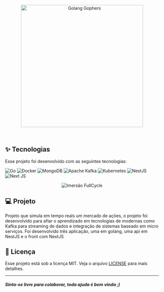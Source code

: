 <p align="center">
  <a href="#" target="blank"><img src="https://fullcycle.com.br/wp-content/themes/fullcycle/assets/images/site/logo-fullcycle.png" width="400" alt="Golang Gophers" /></a>
</p>

<br>

<a id="-tecnologias"></a>

## ✨ Tecnologias

Esse projeto foi desenvolvido com as seguintes tecnologias:

![Go](https://img.shields.io/badge/go-%2300ADD8.svg?style=for-the-badge&logo=go&logoColor=white)
![Docker](https://img.shields.io/badge/docker-%230db7ed.svg?style=for-the-badge&logo=docker&logoColor=white)
![MongoDB](https://img.shields.io/badge/MongoDB-%234ea94b.svg?style=for-the-badge&logo=mongodb&logoColor=white)
![Apache Kafka](https://img.shields.io/badge/Apache%20Kafka-000?style=for-the-badge&logo=apachekafka)
![Kubernetes](https://img.shields.io/badge/kubernetes-%23326ce5.svg?style=for-the-badge&logo=kubernetes&logoColor=white)
![NestJS](https://img.shields.io/badge/nestjs-%23E0234E.svg?style=for-the-badge&logo=nestjs&logoColor=white)
![Next JS](https://img.shields.io/badge/Next-black?style=for-the-badge&logo=next.js&logoColor=white)

<a id="-projeto"></a>

<p align="center">

  <img alt="Imersão FullCycle" src="https://events-fullcycle.s3.amazonaws.com/events-fullcycle/media/images/b71f6ca1d6e749119b5c5bc3e1d2ff53.png">

</p>

## 💻 Projeto

Projeto que simula em tempo reals um mercado de ações, o projeto foi desenvolvido para afiar o aprendizado em tecnologias de modernas como Kafka para streaming de dados e integração de sistemas baseado em micro serviços. Foi desenvolvido três aplicação, uma em golang, uma api em NestJS e o front com NextJS

<a id="licença"></a>

## 📄 Licença

Esse projeto está sob a licença MIT. Veja o arquivo [LICENSE](../LICENSE.md) para mais detalhes.

---

#### _Sinta-se livre para colaborar, toda ajuda é bem vinda ;)_
